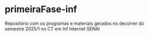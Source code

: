 # primeiraFase-inf
Repositório com os programas e materiais gerados no decorrer do semestre 2025/1 no CT em Inf Internet SENAI
